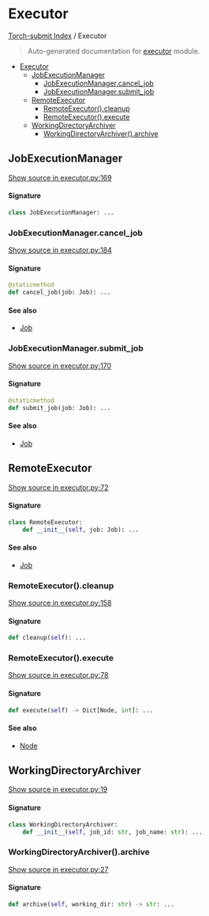 # Executor

[Torch-submit Index](./README.md#torch-submit-index) / Executor

> Auto-generated documentation for [executor](../torch_submit/executor.py) module.

- [Executor](#executor)
  - [JobExecutionManager](#jobexecutionmanager)
    - [JobExecutionManager.cancel_job](#jobexecutionmanagercancel_job)
    - [JobExecutionManager.submit_job](#jobexecutionmanagersubmit_job)
  - [RemoteExecutor](#remoteexecutor)
    - [RemoteExecutor().cleanup](#remoteexecutor()cleanup)
    - [RemoteExecutor().execute](#remoteexecutor()execute)
  - [WorkingDirectoryArchiver](#workingdirectoryarchiver)
    - [WorkingDirectoryArchiver().archive](#workingdirectoryarchiver()archive)

## JobExecutionManager

[Show source in executor.py:169](../torch_submit/executor.py#L169)

#### Signature

```python
class JobExecutionManager: ...
```

### JobExecutionManager.cancel_job

[Show source in executor.py:184](../torch_submit/executor.py#L184)

#### Signature

```python
@staticmethod
def cancel_job(job: Job): ...
```

#### See also

- [Job](./job.md#job)

### JobExecutionManager.submit_job

[Show source in executor.py:170](../torch_submit/executor.py#L170)

#### Signature

```python
@staticmethod
def submit_job(job: Job): ...
```

#### See also

- [Job](./job.md#job)



## RemoteExecutor

[Show source in executor.py:72](../torch_submit/executor.py#L72)

#### Signature

```python
class RemoteExecutor:
    def __init__(self, job: Job): ...
```

#### See also

- [Job](./job.md#job)

### RemoteExecutor().cleanup

[Show source in executor.py:158](../torch_submit/executor.py#L158)

#### Signature

```python
def cleanup(self): ...
```

### RemoteExecutor().execute

[Show source in executor.py:78](../torch_submit/executor.py#L78)

#### Signature

```python
def execute(self) -> Dict[Node, int]: ...
```

#### See also

- [Node](./cluster_config.md#node)



## WorkingDirectoryArchiver

[Show source in executor.py:19](../torch_submit/executor.py#L19)

#### Signature

```python
class WorkingDirectoryArchiver:
    def __init__(self, job_id: str, job_name: str): ...
```

### WorkingDirectoryArchiver().archive

[Show source in executor.py:27](../torch_submit/executor.py#L27)

#### Signature

```python
def archive(self, working_dir: str) -> str: ...
```